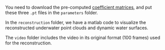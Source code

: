 You need to download the pre-computed [coefficient matrices](https://drive.google.com/drive/folders/1vZcxUPdHz2w6_580UilBSjG1-_5qYZea?usp=sharing), and put these three `.pt` files in the `parameters` folder.

In the `reconstruction` folder, we have a matlab code to visualize the reconstructed underwater point clouds and dynamic water surfaces.

The `video` folder includes the video in its original format (100 frames) used for the reconstruction.
